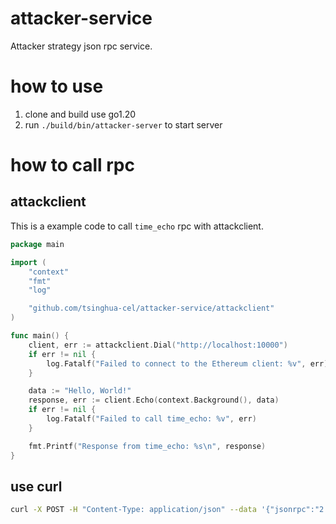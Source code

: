 # attacker-service
Attacker strategy json rpc service.

# how to use
1. clone and build use go1.20
2. run `./build/bin/attacker-server` to start server

# how to call rpc
## attackclient
This is a example code to call `time_echo` rpc with attackclient.
```go
package main

import (
	"context"
	"fmt"
	"log"

	"github.com/tsinghua-cel/attacker-service/attackclient"
)

func main() {
	client, err := attackclient.Dial("http://localhost:10000")
	if err != nil {
		log.Fatalf("Failed to connect to the Ethereum client: %v", err)
	}

	data := "Hello, World!"
	response, err := client.Echo(context.Background(), data)
	if err != nil {
		log.Fatalf("Failed to call time_echo: %v", err)
	}

	fmt.Printf("Response from time_echo: %s\n", response)
}
```

## use curl
```bash
curl -X POST -H "Content-Type: application/json" --data '{"jsonrpc":"2.0","method":"time_echo","params":["Hello, World!"],"id":1}' http://localhost:10000
```